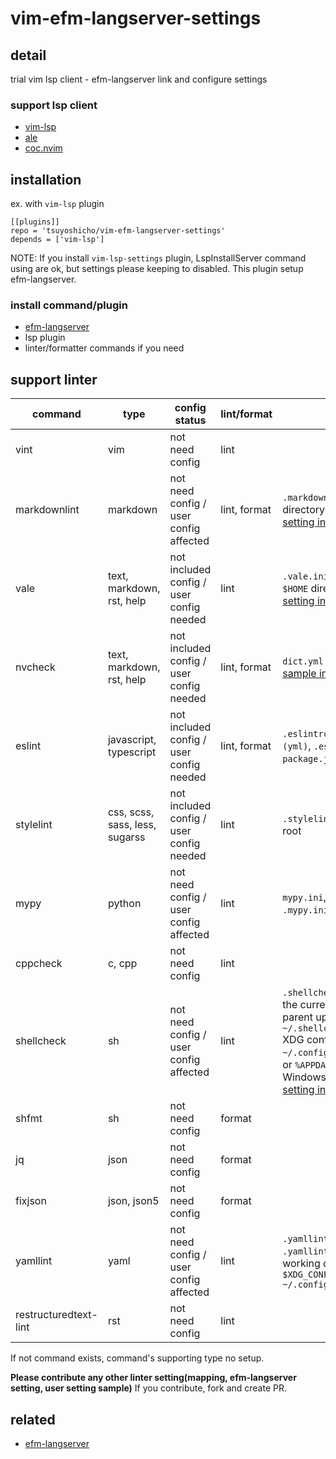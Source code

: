 # vim-efm-langserver-settings

## detail

trial vim lsp client - efm-langserver link and configure settings

### support lsp client

- [vim-lsp](https://github.com/prabirshrestha/vim-lsp)
- [ale](https://github.com/dense-analysis/ale)
- [coc.nvim](https://github.com/neoclide/coc.nvim)

## installation

ex. with `vim-lsp` plugin

```vim
[[plugins]]
repo = 'tsuyoshicho/vim-efm-langserver-settings'
depends = ['vim-lsp']
```

NOTE:
If you install `vim-lsp-settings` plugin,  LspInstallServer command using are ok, but settings please keeping to disabled.
This plugin setup efm-langserver.

### install command/plugin

- [efm-langserver](https://github.com/mattn/efm-langserver)
- lsp plugin
- linter/formatter commands if you need

## support linter

| command               | type                           | config status                            | lint/format  | note                                                                                                                                                                                                                                                                                               |
|-----------------------|--------------------------------|------------------------------------------|--------------|----------------------------------------------------------------------------------------------------------------------------------------------------------------------------------------------------------------------------------------------------------------------------------------------------|
| vint                  | vim                            | not need config                          | lint         |                                                                                                                                                                                                                                                                                                    |
| markdownlint          | markdown                       | not need config / user config affected   | lint, format | `.markdownlint.json` in the current directory<br> [setting in project root sample](example/efm-langserver/root/.markdownlint.json)                                                                                                                                                                 |
| vale                  | text, markdown, rst, help      | not included config / user config needed | lint         | `.vale.ini` in the current directory<br> `$HOME` directory <br> [setting in home sample](example/efm-langserver/home/.vale.ini)                                                                                                                                                                    |
| nvcheck               | text, markdown, rst, help      | not included config / user config needed | lint, format | `dict.yml` in the project root<br> [sample in vimdoc-jp-working](https://github.com/vim-jp/vimdoc-ja-working/blob/master/dict.yml)                                                                                                                                                                 |
| eslint                | javascript, typescript         | not included config / user config needed | lint, format | `.eslintrc.js`, `.eslintrc.yaml (yml)`, `.eslintrc.json`, `package.json` in the project root                                                                                                                                                                                                       |
| stylelint             | css, scss, sass, less, sugarss | not included config / user config needed | lint         | `.stylelintrc.json` in the project root                                                                                                                                                                                                                                                             |
| mypy                  | python                         | not need config / user config affected   | lint         | `mypy.ini`, `setup.cfg`  in project root. `.mypy.ini` in home                                                                                                                                                                                                                                      |
| cppcheck              | c, cpp                         | not need config                          | lint         |                                                                                                                                                                                                                                                                                                    |
| shellcheck            | sh                             | not need config / user config affected   | lint         | `.shellcheckrc` or `shellcheckrc` in the current directory(search parent upto root)<br> `~/.shellcheckrc` <br>  XDG config directory (usually `~/.config/shellcheckrc` ) on Unix, or `%APPDATA%/shellcheckrc` on Windows. <br> [setting in home sample](example/efm-langserver/home/.shellcheckrc) |
| shfmt                 | sh                             | not need config                          | format       |                                                                                                                                                                                                                                                                                                    |
| jq                    | json                           | not need config                          | format       |                                                                                                                                                                                                                                                                                                    |
| fixjson               | json, json5                    | not need config                          | format       |                                                                                                                                                                                                                                                                                                    |
| yamllint              | yaml                           | not need config / user config affected   | lint         | `.yamllint` , `.yamllint.yaml` or `.yamllint.yml` in the current working directory<br> `$XDG_CONFIG_HOME/yamllint/config` <br> `~/.config/yamllint/config`                                                                                                                                         |
| restructuredtext-lint | rst                            | not need config                          | lint         |                                                                                                                                                                                                                                                                                                    |

If not command exists, command's supporting type no setup.

**Please contribute any other linter setting(mapping, efm-langserver setting, user setting sample)**
If you contribute, fork and create PR.

## related

- [efm-langserver](https://github.com/mattn/efm-langserver)
